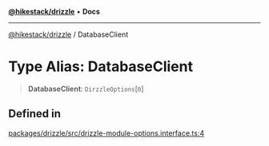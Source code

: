 [**@hikestack/drizzle**](/official/reference/drizzle/index.md) • **Docs**

***

[@hikestack/drizzle](/official/reference/drizzle/globals.md) / DatabaseClient

# Type Alias: DatabaseClient

> **DatabaseClient**: `DirzzleOptions`\[`0`\]

## Defined in

[packages/drizzle/src/drizzle-module-options.interface.ts:4](https://github.com/hikestack/hike/blob/2fabd68ba0f2ce1349b27028db6ecd802ced903d/packages/drizzle/src/drizzle-module-options.interface.ts#L4)
